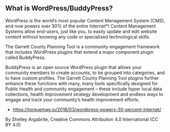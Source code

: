 ## What is WordPress/BuddyPress?

WordPress is the world’s most popular Content Management System (CMS), and
now powers over 30% of the entire Internet*! Content Management Systems allow
end-users, just like you, to easily update and edit website content without knowing
any code or specialized technological skills.

The Garrett County Planning Tool is a community engagement framework
that includes WordPress plugins that extend a major component plugin called
BuddyPress.

BuddyPress is an open source WordPress plugin that allows your community
members to create accounts, to be grouped into categories, and to have custom
profiles. The Garrett County Planning Tool plugins further enhance these
functions with many, many tools specifically designed for Public Health and
community engagement – these include hyper local data collections, health
improvement strategy development and endless ways to engage and track your
community’s health improvement efforts.

* https://torquemag.io/2018/03/wordpress-powers-30-percent-internet/

By Shelley Argabrite, Creative Commons Attribution 4.0 International (CC BY 4.0)

